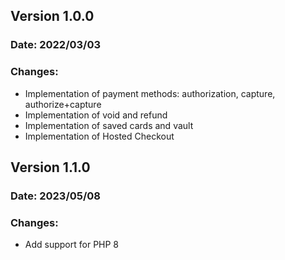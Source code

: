## Version 1.0.0
### Date: 2022/03/03

### Changes:
- Implementation of payment methods: authorization, capture, authorize+capture
- Implementation of void and refund
- Implementation of saved cards and vault
- Implementation of Hosted Checkout

## Version 1.1.0
### Date: 2023/05/08

### Changes:
- Add support for PHP 8